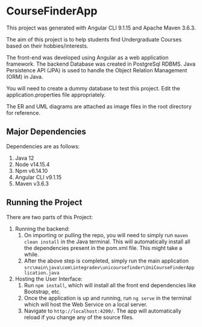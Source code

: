 # CourseFinderApp

This project was generated with Angular CLI 9.1.15 and Apache Maven 3.6.3.

The aim of this project is to help students find Undergraduate Courses based on their hobbies/interests.

The front-end was developed using Angular as a web application framework. The backend Database was created in
PostgreSql RDBMS. Java Persistence API (JPA) is used to handle the Object Relation Management (ORM) in Java. 

You will need to create a dummy database to test this project. Edit the application.properties file appropriately.

The ER and UML diagrams are attached as image files in the root directory for reference.

## Major Dependencies

Dependencies are as follows:

1. Java 12
1. Node v14.15.4
1. Npm v6.14.10
1. Angular CLI v9.1.15
1. Maven v3.6.3

## Running the Project

There are two parts of this Project:

1. Running the backend:
    1. On importing or pulling the repo, you will need to simply run `maven clean install` in the Java terminal. 
    This will automatically install all the dependencies present in the pom.xml file. This might take a while.
    1. After the above step is completed, simply run the main application `src\main\java\com\integradev\unicoursefinder\UniCourseFinderApplication.java`
1. Hosting the User Interface:
    1. Run `npm install`, which will install all the front end dependencies like Bootstrap, etc.
    1. Once the application is up and running, run `ng serve` in the terminal which will host the Web Service on a local server.
    1. Navigate to `http://localhost:4200/`. The app will automatically reload if you change any of the source files.

